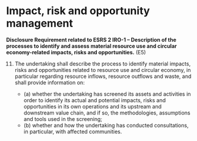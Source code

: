 # Impact, risk and opportunity management

**Disclosure Requirement related to ESRS 2 IRO-1 – Description of the processes to identify and assess material resource use and circular economy-related impacts, risks and opportunities.** (E5) 

11. The undertaking shall describe the process to identify material impacts, risks and opportunities related to resource use and circular economy, in particular regarding resource inflows, resource outflows and waste, and shall provide information on:

	- (a) whether the undertaking has screened its assets and activities in order to identify its actual and potential impacts, risks and opportunities in its own operations and its upstream and downstream value chain, and if so, the methodologies, assumptions and tools used in the screening;
	- (b) whether and how the undertaking has conducted consultations, in particular, with affected communities. 
